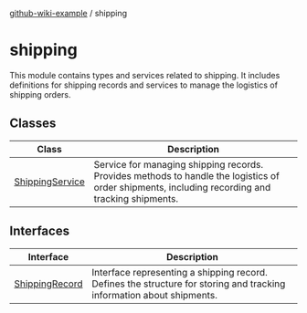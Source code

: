 [github-wiki-example](../wiki/Home) / shipping

# shipping

This module contains types and services related to shipping.
It includes definitions for shipping records and services to manage the logistics of shipping orders.

## Classes

| Class | Description |
| ------ | ------ |
| [ShippingService](../wiki/shipping.Class.ShippingService) | Service for managing shipping records. Provides methods to handle the logistics of order shipments, including recording and tracking shipments. |

## Interfaces

| Interface | Description |
| ------ | ------ |
| [ShippingRecord](../wiki/shipping.Interface.ShippingRecord) | Interface representing a shipping record. Defines the structure for storing and tracking information about shipments. |
